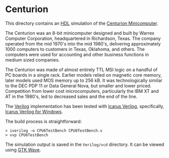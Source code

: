 # Centurion

This directory contains an [HDL](https://en.wikipedia.org/wiki/Hardware_description_language) simulation of the [Centurion Minicomputer](https://github.com/Nakazoto/CenturionComputer/wiki).

The Centurion was an 8-bit minicomputer designed and built by Warrex Computer Corporation, headquartered in Richardson, Texas. The company operated from the mid 1970's into the mid 1980's, delivering approximately 1000 computers to customers in Texas, Oklahoma, and others. The computers were used for accounting and other business functions in medium sized companies.

The Centurion was made of almost entirely TTL MSI logic on a handful of PC boards in a single rack. Earlier models relied on magnetic core memory, later models used MOS memory up to 256 kB. It was technologically similar to the DEC PDP 11 or Data General Nova, but smaller and lower priced. Competition from lower cost microcomputers, particularly the IBM XT and AT in the 1980's, led to decreased sales and the end of the line.

The [Verilog](https://en.wikipedia.org/wiki/Verilog) implementation has been tested with [Icarus Verilog](http://iverilog.icarus.com/), specifically, [Icarus Verilog for Windows](https://bleyer.org/icarus/).

The build process is straightforward:

```
> iverilog -o CPU6TestBench CPU6TestBench.v
> vvp CPU6TestBench
```

The simulation output is saved in the ```Verilog/vcd``` directory. It can be viewed using [GTK Wave](http://gtkwave.sourceforge.net/).
